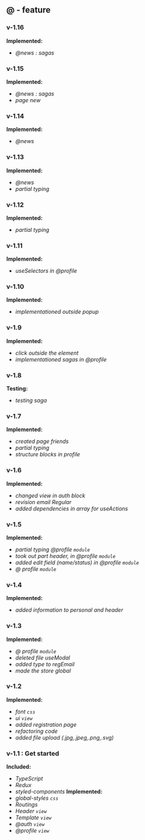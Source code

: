 ## @ - feature

### v-1.16
**Implemented:**
- *@news : sagas*

### v-1.15
**Implemented:**
- *@news : sagas*
- *page new*

### v-1.14
**Implemented:**
- *@news*

### v-1.13
**Implemented:**
- *@news*
- *partial typing*

### v-1.12
**Implemented:**
- *partial typing*

### v-1.11
**Implemented:**
- *useSelectors in @profile*

### v-1.10
**Implemented:**
- *implementationed outside popup*

### v-1.9
**Implemented:**
- *click outside the element*
- *implementationed sagas in @profile*

### v-1.8
**Testing:**
- *testing saga*

### v-1.7
**Implemented:**
- *created page friends*
- *partial typing*
- *structure blocks in profile*

### v-1.6
**Implemented:**
- *changed view in auth block*
- *revision email Regular*
- *added dependencies in array for useActions*

### v-1.5
**Implemented:**
- *partial typing @profile `module`*
- *took out part header, in @profile `module`*
- *added edit field (name/status) in @profile `module`*
- *@ profile `module`*

### v-1.4
**Implemented:**
- *added information to personal and header*

### v-1.3
**Implemented:**
- *@ profile `module`*
- *deleted file useModal*
- *added type to regEmail*
- *made the store global*

### v-1.2
**Implemented:**
- *font `css`*
- *ui `view`*
- *added registration page*
- *refactoring code*
- *added file upload (.jpg,.jpeg,.png,.svg)*

### v-1.1 : Get started
**Included:**
- *TypeScript*
- *Redux*
- *styled-components*
**Implemented:**
- *global-styles `css`*
- *Routings*
- *Header `view`*
- *Template `view`*
- *@auth `view`*
- *@profile `view`*

